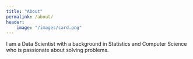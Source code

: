 ```yaml
---
title: "About"
permalink: /about/
header:
    image: "/images/card.png"
---
```

I am a Data Scientist with a background in Statistics and Computer Science
who is passionate about solving problems.
